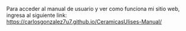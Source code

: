 Para acceder al manual de usuario y ver como funciona mi sitio web, ingresa al siguiente link:
https://carlosgonzalez7u7.github.io/CeramicasUlises-Manual/
